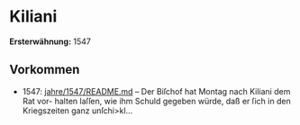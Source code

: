 # Kiliani

**Ersterwähnung:** 1547

## Vorkommen
- 1547: [jahre/1547/README.md](../jahre/1547/README.md) – Der Biſchof hat Montag nach Kiliani dem Rat vor-
halten laſſen, wie ihm Schuld gegeben würde, daß er ſich
in den Kriegszeiten ganz unſchi>kl...
